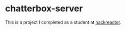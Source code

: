 # chatterbox-server

This is a project I completed as a student at [hackreactor](http://hackreactor.com).
